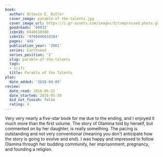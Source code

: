 ```yaml
---
book:
  author: Octavia E. Butler
  cover_image: parable-of-the-talents.jpg
  cover_image_url: https://i.gr-assets.com/images/S/compressed.photo.goodreads.com/books/1170553715l/60932._SX98_.jpg
  goodreads: '60932'
  isbn10: 0446610380
  isbn13: '9780446610384'
  pages: '448'
  publication_year: '2001'
  series: Earthseed
  series_position: '2'
  slug: parable-of-the-talents
  tags:
  - scifi
  title: Parable of the Talents
plan:
  date_added: '2018-04-09'
review:
  date_read: 2018-05-31
  date_started: 2018-05-30
  did_not_finish: false
  rating: 4
---
```


Very very nearly a five-star book for me due to the ending, and I enjoyed it much more than the first volume. The story of Olamina told by herself, but commented on by her daughter, is really something. The pacing is outstanding and not very conventional (meaning you don't anticipate how the story is going to evolve and end). I was happy and impressed to follow Olamina through her budding community, her imprisonment, pregnancy, and founding a religion.
